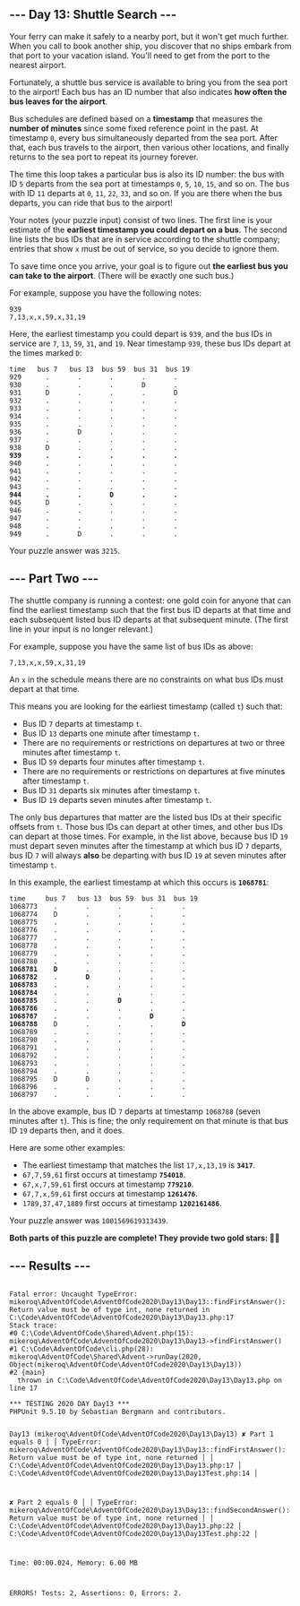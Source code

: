 <article class="day-desc"><h2>--- Day 13: Shuttle Search ---</h2><p>Your ferry can make it safely to a nearby port, but it won't get much further. When you call to book another ship, you discover that no ships embark from that port to your vacation island. You'll need to get from the port to the nearest airport.</p>
<p>Fortunately, a shuttle bus service is available to bring you from the sea port to the airport!  Each bus has an ID number that also indicates <b>how often the bus leaves for the airport</b>.</p>
<p>Bus schedules are defined based on a <b>timestamp</b> that measures the <b>number of minutes</b> since some fixed reference point in the past. At timestamp <code>0</code>, every bus simultaneously departed from the sea port. After that, each bus travels to the airport, then various other locations, and finally returns to the sea port to repeat its journey forever.</p>
<p>The time this loop takes a particular bus is also its ID number: the bus with ID <code>5</code> departs from the sea port at timestamps <code>0</code>, <code>5</code>, <code>10</code>, <code>15</code>, and so on. The bus with ID <code>11</code> departs at <code>0</code>, <code>11</code>, <code>22</code>, <code>33</code>, and so on. If you are there when the bus departs, you can ride that bus to the airport!</p>
<p>Your notes (your puzzle input) consist of two lines.  The first line is your estimate of the <b>earliest timestamp you could depart on a bus</b>. The second line lists the bus IDs that are in service according to the shuttle company; entries that show <code>x</code> must be out of service, so you decide to ignore them.</p>
<p>To save time once you arrive, your goal is to figure out <b>the earliest bus you can take to the airport</b>. (There will be exactly one such bus.)</p>
<p>For example, suppose you have the following notes:</p>
<pre><code>939
7,13,x,x,59,x,31,19
</code></pre>
<p>Here, the earliest timestamp you could depart is <code>939</code>, and the bus IDs in service are <code>7</code>, <code>13</code>, <code>59</code>, <code>31</code>, and <code>19</code>. Near timestamp <code>939</code>, these bus IDs depart at the times marked <code>D</code>:</p>
<pre><code>time   bus 7   bus 13  bus 59  bus 31  bus 19
929      .       .       .       .       .
930      .       .       .       D       .
931      D       .       .       .       D
932      .       .       .       .       .
933      .       .       .       .       .
934      .       .       .       .       .
935      .       .       .       .       .
936      .       D       .       .       .
937      .       .       .       .       .
938      D       .       .       .       .
<b>939      .       .       .       .       .</b>
940      .       .       .       .       .
941      .       .       .       .       .
942      .       .       .       .       .
943      .       .       .       .       .
<b>944      .       .       D       .       .</b>
945      D       .       .       .       .
946      .       .       .       .       .
947      .       .       .       .       .
948      .       .       .       .       .
949      .       D       .       .       .
</code></pre>


</article>
<p>Your puzzle answer was <code>3215</code>.</p><article class="day-desc"><h2 id="part2">--- Part Two ---</h2><p>The shuttle company is running a <span title="This is why you should never let me design a contest for a shuttle company.">contest</span>: one gold coin for anyone that can find the earliest timestamp such that the first bus ID departs at that time and each subsequent listed bus ID departs at that subsequent minute. (The first line in your input is no longer relevant.)</p>
<p>For example, suppose you have the same list of bus IDs as above:</p>
<pre><code>7,13,x,x,59,x,31,19</code></pre>
<p>An <code>x</code> in the schedule means there are no constraints on what bus IDs must depart at that time.</p>
<p>This means you are looking for the earliest timestamp (called <code>t</code>) such that:</p>
<ul>
<li>Bus ID <code>7</code> departs at timestamp <code>t</code>.
</li><li>Bus ID <code>13</code> departs one minute after timestamp <code>t</code>.</li>
<li>There are no requirements or restrictions on departures at two or three minutes after timestamp <code>t</code>.</li>
<li>Bus ID <code>59</code> departs four minutes after timestamp <code>t</code>.</li>
<li>There are no requirements or restrictions on departures at five minutes after timestamp <code>t</code>.</li>
<li>Bus ID <code>31</code> departs six minutes after timestamp <code>t</code>.</li>
<li>Bus ID <code>19</code> departs seven minutes after timestamp <code>t</code>.</li>
</ul>
<p>The only bus departures that matter are the listed bus IDs at their specific offsets from <code>t</code>. Those bus IDs can depart at other times, and other bus IDs can depart at those times.  For example, in the list above, because bus ID <code>19</code> must depart seven minutes after the timestamp at which bus ID <code>7</code> departs, bus ID <code>7</code> will always <b>also</b> be departing with bus ID <code>19</code> at seven minutes after timestamp <code>t</code>.</p>
<p>In this example, the earliest timestamp at which this occurs is <b><code>1068781</code></b>:</p>
<pre><code>time     bus 7   bus 13  bus 59  bus 31  bus 19
1068773    .       .       .       .       .
1068774    D       .       .       .       .
1068775    .       .       .       .       .
1068776    .       .       .       .       .
1068777    .       .       .       .       .
1068778    .       .       .       .       .
1068779    .       .       .       .       .
1068780    .       .       .       .       .
<b>1068781</b>    <b>D</b>       .       .       .       .
<b>1068782</b>    .       <b>D</b>       .       .       .
<b>1068783</b>    .       .       .       .       .
<b>1068784</b>    .       .       .       .       .
<b>1068785</b>    .       .       <b>D</b>       .       .
<b>1068786</b>    .       .       .       .       .
<b>1068787</b>    .       .       .       <b>D</b>       .
<b>1068788</b>    D       .       .       .       <b>D</b>
1068789    .       .       .       .       .
1068790    .       .       .       .       .
1068791    .       .       .       .       .
1068792    .       .       .       .       .
1068793    .       .       .       .       .
1068794    .       .       .       .       .
1068795    D       D       .       .       .
1068796    .       .       .       .       .
1068797    .       .       .       .       .
</code></pre>
<p>In the above example, bus ID <code>7</code> departs at timestamp <code>1068788</code> (seven minutes after <code>t</code>). This is fine; the only requirement on that minute is that bus ID <code>19</code> departs then, and it does.</p>
<p>Here are some other examples:</p>
<ul>
<li>The earliest timestamp that matches the list <code>17,x,13,19</code> is <b><code>3417</code></b>.</li>
<li><code>67,7,59,61</code> first occurs at timestamp <b><code>754018</code></b>.</li>
<li><code>67,x,7,59,61</code> first occurs at timestamp <b><code>779210</code></b>.</li>
<li><code>67,7,x,59,61</code> first occurs at timestamp <b><code>1261476</code></b>.</li>
<li><code>1789,37,47,1889</code> first occurs at timestamp <b><code>1202161486</code></b>.</li>
</ul>


</article>
<p>Your puzzle answer was <code>1001569619313439</code>.</p><p class="day-success"><b>Both parts of this puzzle are complete! They provide two gold stars: 🌟🌟</b></p>
<h2>--- Results ---</h2>
<pre><code>
Fatal error: Uncaught TypeError: mikeroq\AdventOfCode\AdventOfCode2020\Day13\Day13::findFirstAnswer(): Return value must be of type int, none returned in C:\Code\AdventOfCode\AdventOfCode2020\Day13\Day13.php:17
Stack trace:
#0 C:\Code\AdventOfCode\Shared\Advent.php(15): mikeroq\AdventOfCode\AdventOfCode2020\Day13\Day13->findFirstAnswer()
#1 C:\Code\AdventOfCode\cli.php(28): mikeroq\AdventOfCode\Shared\Advent->runDay(2020, Object(mikeroq\AdventOfCode\AdventOfCode2020\Day13\Day13))
#2 {main}
  thrown in C:\Code\AdventOfCode\AdventOfCode2020\Day13\Day13.php on line 17
</code></pre>
<pre><code>*** TESTING 2020 DAY Day13 ***
PHPUnit 9.5.10 by Sebastian Bergmann and contributors.

Day13 (mikeroq\AdventOfCode\AdventOfCode2020\Day13\Day13)
 ✘ Part 1 equals 0
   │
   │ TypeError: mikeroq\AdventOfCode\AdventOfCode2020\Day13\Day13::findFirstAnswer(): Return value must be of type int, none returned
   │
   │ C:\Code\AdventOfCode\AdventOfCode2020\Day13\Day13.php:17
   │ C:\Code\AdventOfCode\AdventOfCode2020\Day13\Day13Test.php:14
   │

 ✘ Part 2 equals 0
   │
   │ TypeError: mikeroq\AdventOfCode\AdventOfCode2020\Day13\Day13::findSecondAnswer(): Return value must be of type int, none returned
   │
   │ C:\Code\AdventOfCode\AdventOfCode2020\Day13\Day13.php:22
   │ C:\Code\AdventOfCode\AdventOfCode2020\Day13\Day13Test.php:22
   │

Time: 00:00.024, Memory: 6.00 MB


ERRORS!
Tests: 2, Assertions: 0, Errors: 2.
</code></pre>